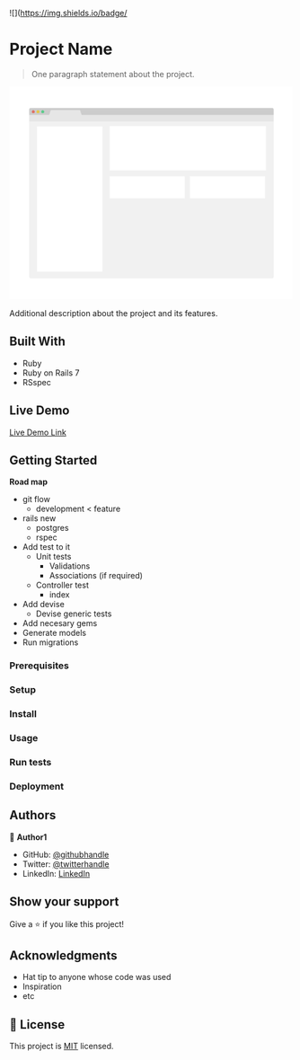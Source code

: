 ![](https://img.shields.io/badge/

# Project Name

> One paragraph statement about the project.

![screenshot](./app_screenshot.png)

Additional description about the project and its features.

## Built With

- Ruby
- Ruby on Rails 7 
- RSspec

## Live Demo

[Live Demo Link](https://livedemo.com)


## Getting Started

**Road map**

- git flow
  - development < feature
- rails new
  - postgres
  - rspec  
- Add test to it
  - Unit tests
    - Validations
    - Associations (if required)
  - Controller test 
    - index
- Add devise
  - Devise generic tests
- Add necesary gems 
- Generate models
- Run migrations 




### Prerequisites

### Setup

### Install

### Usage

### Run tests

### Deployment



## Authors

👤 **Author1**

- GitHub: [@githubhandle](https://github.com/githubhandle)
- Twitter: [@twitterhandle](https://twitter.com/twitterhandle)
- LinkedIn: [LinkedIn](https://linkedin.com/linkedinhandle)


## Show your support

Give a ⭐️ if you like this project!

## Acknowledgments

- Hat tip to anyone whose code was used
- Inspiration
- etc

## 📝 License

This project is [MIT](lic.url) licensed.
